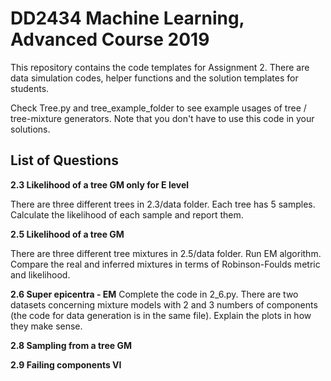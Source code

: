# DD2434 Machine Learning, Advanced Course 2019 
This repository contains the code templates for Assignment 2. 
There are data simulation codes, helper functions and the solution templates for students.

Check Tree.py and tree_example_folder to see example usages of tree / tree-mixture generators. Note that you don't have to use this code in your solutions.

## List of Questions
**2.3 Likelihood of a tree GM only for E level**

There are three different trees in 2.3/data folder. Each tree has 5 samples. Calculate the likelihood of each sample and report them.

**2.5 Likelihood of a tree GM**

There are three different tree mixtures in 2.5/data folder. Run EM algorithm. Compare the real and inferred mixtures in terms of Robinson-Foulds metric and likelihood.  

**2.6 Super epicentra - EM**
Complete the code in 2_6.py. There are two datasets concerning mixture models with 2 and 3 numbers of components (the code for data generation is in the same file).
Explain the plots in how they make sense.

**2.8 Sampling from a tree GM**

**2.9 Failing components VI**
